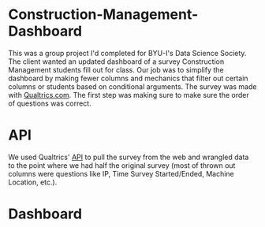 # Construction-Management-Dashboard

This was a group project I'd completed for BYU-I's Data Science Society. The client wanted an updated dashboard of a survey Construction Management students fill out for class. Our job was to simplify the dashboard by making fewer columns and mechanics that filter out certain columns or students based on conditional arguments. The survey was made with [Qualtrics.com](https://www.qualtrics.com/). The first step was making sure to make sure the order of questions was correct.

# API 

We used Qualtrics' [API](https://api.qualtrics.com/) to pull the survey from the web and wrangled data to the point where we had half the original survey (most of thrown out columns were questions like IP, Time Survey Started/Ended, Machine Location, etc.).

# Dashboard

